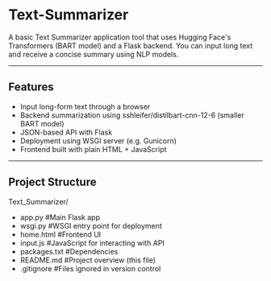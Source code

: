 # Text-Summarizer
A basic Text Summarizer application tool that uses Hugging Face's Transformers (BART model) and a Flask backend. You can input long text and receive a concise summary using NLP models.

---

## Features

- Input long-form text through a browser
- Backend summarization using sshleifer/distilbart-cnn-12-6 (smaller BART model)
- JSON-based API with Flask
- Deployment using WSGI server (e.g. Gunicorn)
- Frontend built with plain HTML + JavaScript

---

## Project Structure

Text_Summarizer/
- app.py  #Main Flask app
- wsgi.py  #WSGI entry point for deployment
- home.html  #Frontend UI
- input.js  #JavaScript for interacting with API
- packages.txt #Dependencies
- README.md  #Project overview (this file)
- .gitignore #Files ignored in version control

